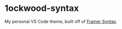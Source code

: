 # 1ockwood-syntax

My personal VS Code theme, built off of [Framer Syntax](https://github.com/framer/syntax).
